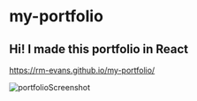 # my-portfolio

## Hi! I made this portfolio in React

https://rm-evans.github.io/my-portfolio/


![portfolioScreenshot](https://user-images.githubusercontent.com/77028593/123157323-9f846880-d427-11eb-8577-c64611a15e4a.PNG)
